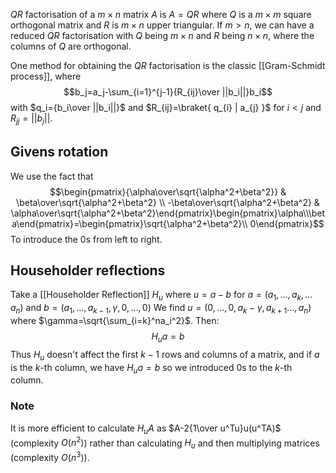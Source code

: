 $QR$ factorisation of a $m\times n$ matrix $A$ is $A=QR$ where $Q$ is a $m\times m$ square orthogonal matrix and $R$ is $m\times n$ upper triangular. 
If $m>n$, we can have a reduced $QR$ factorisation with $Q$ being $m\times n$ and $R$ being $n\times n$, where the columns of $Q$ are orthogonal. 

One method for obtaining the $QR$ factorisation is the classic [[Gram-Schmidt process]], where
$$b_j=a_j-\sum_{i=1}^{j-1}{R_{ij}\over ||b_i||}b_i$$
with $q_i={b_i\over ||b_i||}$ and $R_{ij}=\braket{ q_{i} | a_{j} }$ for $i<j$ and $R_{jj}=||b_j||$.

## Givens rotation
We use the fact that
$$\begin{pmatrix}{\alpha\over\sqrt{\alpha^2+\beta^2}} & \beta\over\sqrt{\alpha^2+\beta^2} \\ -\beta\over\sqrt{\alpha^2+\beta^2} & \alpha\over\sqrt{\alpha^2+\beta^2}\end{pmatrix}\begin{pmatrix}\alpha\\\beta\end{pmatrix}=\begin{pmatrix}\sqrt{\alpha^2+\beta^2}\\ 0\end{pmatrix}$$
To introduce the $0$s from left to right. 

## Householder reflections
Take a [[Householder Reflection]] $H_{u}$
where $u=a-b$ for 
$a=(a_1,\dots, a_k,\dots a_n)$ and $b=(a_1,\dots, a_{k-1}, \gamma,0,\dots,0)$ 
We find $u=(0,\dots,0,a_k-\gamma,a_{k+1}\dots,a_n)$ where $\gamma=\sqrt{\sum_{i=k}^na_i^2}$. 
Then:
$$
H_{u}a=b
$$
Thus $H_u$ doesn't affect the first $k-1$ rows and columns of a matrix, 
and if $a$ is the $k$-th column, we have $H_ua=b$ so we introduced $0$s to the $k$-th column. 

### Note
It is more efficient to calculate $H_uA$ as $A-2{1\over u^Tu}u(u^TA)$ (complexity $O(n^2)$) 
rather than calculating $H_u$ and then multiplying matrices (complexity $O(n^3)$).
